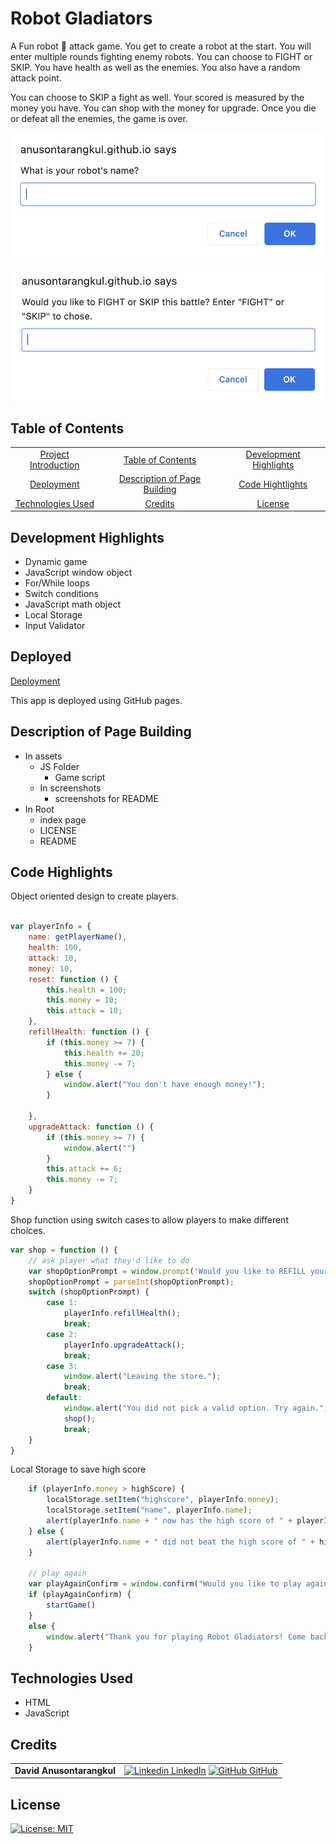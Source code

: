 # Robot Gladiators

A Fun robot 🤖 attack game. You get to create a robot at the start. You will enter multiple rounds fighting enemy robots. You can choose to FIGHT or SKIP. You have health as well as the enemies. You also have a random attack point.

You can choose to SKIP a fight as well. Your scored is measured by the money you have. You can shop with the money for upgrade. Once you die or defeat all the enemies, the game is over.

![Intro](./assets/screenshots/intro.png)

![Intro](./assets/screenshots/fight.png)

## Table of Contents

|                                           |                                                               |                                                   |
| :---------------------------------------: | :-----------------------------------------------------------: | :-----------------------------------------------: |
| [Project Introduction](#Robot-Gladiators) |            [Table of Contents](#table-of-contents)            | [Development Highlights](#development-highlights) |
|          [Deployment](#deployed)          | [Description of Page Building](#Description-of-Page-Building) |       [Code Hightlights](#code-highlights)        |
|  [Technologies Used](#Technologies-Used)  |                      [Credits](#Credits)                      |                [License](#License)                |

## Development Highlights

- Dynamic game
- JavaScript window object
- For/While loops
- Switch conditions
- JavaScript math object
- Local Storage
- Input Validator

## Deployed

[Deployment](https://anusontarangkul.github.io/robot-gladiators/)

This app is deployed using GitHub pages.

## Description of Page Building

- In assets
  - JS Folder
    - Game script
  - In screenshots
    - screenshots for README
- In Root
  - index page
  - LICENSE
  - README

## Code Highlights

Object oriented design to create players.

```JavaScript

var playerInfo = {
    name: getPlayerName(),
    health: 100,
    attack: 10,
    money: 10,
    reset: function () {
        this.health = 100;
        this.money = 10;
        this.attack = 10;
    },
    refillHealth: function () {
        if (this.money >= 7) {
            this.health += 20;
            this.money -= 7;
        } else {
            window.alert("You don't have enough money!");
        }

    },
    upgradeAttack: function () {
        if (this.money >= 7) {
            window.alert("")
        }
        this.attack += 6;
        this.money -= 7;
    }
}
```

Shop function using switch cases to allow players to make different choices.

```JavaScript
var shop = function () {
    // ask player what they'd like to do
    var shopOptionPrompt = window.prompt('Would you like to REFILL your health, UPGRADE your attack, or LEAVE the store? Please enter "1" for REFILL, "2" for UPGRADE, or "3" for LEAVE.');
    shopOptionPrompt = parseInt(shopOptionPrompt);
    switch (shopOptionPrompt) {
        case 1:
            playerInfo.refillHealth();
            break;
        case 2:
            playerInfo.upgradeAttack();
            break;
        case 3:
            window.alert("Leaving the store.");
            break;
        default:
            window.alert("You did not pick a valid option. Try again.");
            shop();
            break;
    }
}
```

Local Storage to save high score

```JavaScript
    if (playerInfo.money > highScore) {
        localStorage.setItem("highscore", playerInfo.money);
        localStorage.setItem("name", playerInfo.name);
        alert(playerInfo.name + " now has the high score of " + playerInfo.money + "!");
    } else {
        alert(playerInfo.name + " did not beat the high score of " + highScore + ". Maybe next time!");
    }

    // play again
    var playAgainConfirm = window.confirm("Would you like to play again?");
    if (playAgainConfirm) {
        startGame()
    }
    else {
        window.alert("Thank you for playing Robot Gladiators! Come back soon!");
    }

```

## Technologies Used

- HTML
- JavaScript

## Credits

|                           |                                                                                                                                                                                                       |
| ------------------------- | ----------------------------------------------------------------------------------------------------------------------------------------------------------------------------------------------------- |
| **David Anusontarangkul** | [![Linkedin](https://i.stack.imgur.com/gVE0j.png) LinkedIn](https://www.linkedin.com/in/anusontarangkul/) [![GitHub](https://i.stack.imgur.com/tskMh.png) GitHub](https://github.com/anusontarangkul) |

## License

[![License: MIT](https://img.shields.io/badge/License-MIT-yellow.svg)](https://opensource.org/licenses/MIT)
